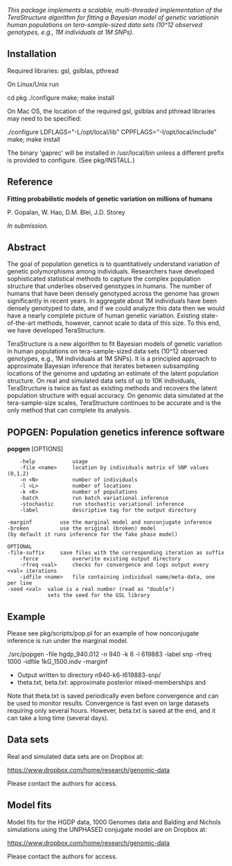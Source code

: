 *This package implements a scalable, multi-threaded implementation of the TeraStructure algorithm for fitting a Bayesian model of genetic variationin human populations on tera-sample-sized data sets (10^12 observed genotypes, e.g., 1M individuals at 1M SNPs).*

Installation
------------

Required libraries: gsl, gslblas, pthread

On Linux/Unix run

 cd pkg
 ./configure
 make; make install

On Mac OS, the location of the required gsl, gslblas and pthread
libraries may need to be specified:

 ./configure LDFLAGS="-L/opt/local/lib" CPPFLAGS="-I/opt/local/include"
 make; make install

The binary 'gaprec' will be installed in /usr/local/bin unless a
different prefix is provided to configure. (See pkg/INSTALL.)

Reference
---------

**Fitting probabilistic models of genetic variation on millions of humans**

P. Gopalan, W. Hao, D.M. Blei, J.D. Storey

*In submission.*

Abstract
--------

The goal of population genetics is to quantitatively understand variation of genetic polymorphisms among individuals. Researchers have developed sophisticated statistical methods to capture the complex population structure that underlies observed genotypes in humans. The number of humans that have been densely genotyped across the genome has grown significantly in recent years. In aggregate about 1M individuals have been densely genotyped to date, and if we could analyze this data then we would have a nearly complete picture of human genetic variation. Existing state-of-the-art methods, however, cannot scale to data of this size. To this end, we have developed TeraStructure.

TeraStructure is a new algorithm to fit Bayesian models of genetic variation in human populations on tera-sample-sized data sets (10^12 observed genotypes, e.g., 1M individuals at 1M SNPs). It is a principled approach to approximate Bayesian inference that iterates between subsampling locations of the genome and updating an estimate of the latent population structure. On real and simulated data sets of up to 10K individuals, TeraStructure is twice as fast as existing methods and recovers the latent population structure with equal accuracy. On genomic data simulated at the tera-sample-size scales, TeraStructure continues to be accurate and is the only method that can complete its analysis.


POPGEN: Population genetics inference software
----------------------------------------------

**popgen** [OPTIONS]

        -help            usage
        -file <name>     location by individuals matrix of SNP values (0,1,2)
        -n <N>           number of individuals
        -l <L>           number of locations
        -k <K>           number of populations
        -batch           run batch variational inference
        -stochastic      run stochastic variational inference
        -label           descriptive tag for the output directory

	-marginf         use the marginal model and nonconjugate inference
	-broken          use the original (broken) model
	(by default it runs inference for the fake phase model)

	OPTIONAL
	-file-suffix	 save files with the corresponding iteration as suffix
        -force           overwrite existing output directory
        -rfreq <val>     checks for convergence and logs output every <val> iterations
        -idfile <name>	 file containing individual name/meta-data, one per line
	-seed <val>	 value is a real number (read as "double")
	      		 sets the seed for the GSL library

Example
-------

Please see pkg/scripts/pop.pl for an example of how nonconjugate inference is run under the marginal model.

./src/popgen -file hgdp_940.012 -n 940 -k 6 -l 619883 -label snp  -rfreq 1000 -idfile 1kG_1500.indv -marginf

* Output written to directory n940-k6-l619883-snp/
* theta.txt, beta.txt: approximate posterior mixed-memberships and 

Note that theta.txt is saved periodically even before convergence and can be used to monitor results. Convergence is fast even on large datasets requiring only several hours. However, beta.txt is saved at the end, and it can take a long time (several days).


Data sets
---------

Real and simulated data sets are on Dropbox at:

https://www.dropbox.com/home/research/genomic-data

Please contact the authors for access.

Model fits
----------

Model fits for the HGDP data, 1000 Genomes data and Balding and
Nichols simulations using the UNPHASED conjugate model are on Dropbox
at:

https://www.dropbox.com/home/research/genomic-data

Please contact the authors for access.

